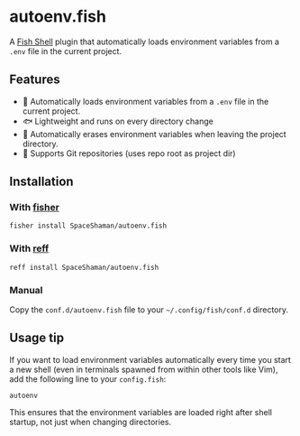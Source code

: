 # autoenv.fish

A [Fish Shell](https://fishshell.com/) plugin that automatically loads environment variables from a `.env` file in the current project.

## Features

- 🔁 Automatically loads environment variables from a `.env` file in the current project.
- 🐟 Lightweight and runs on every directory change
- 🔻 Automatically erases environment variables when leaving the project directory.
- 🐙 Supports Git repositories (uses repo root as project dir)

## Installation

### With [fisher](https://github.com/jorgebucaran/fisher)

```fish
fisher install SpaceShaman/autoenv.fish
```

### With [reff](https://github.com/danielb2/reef)

```fish
reff install SpaceShaman/autoenv.fish
```

### Manual

Copy the `conf.d/autoenv.fish` file to your `~/.config/fish/conf.d` directory.

## Usage tip

If you want to load environment variables automatically every time you start a new shell (even in terminals spawned from within other tools like Vim), add the following line to your `config.fish`:

```fish
autoenv
```

This ensures that the environment variables are loaded right after shell startup, not just when changing directories.
